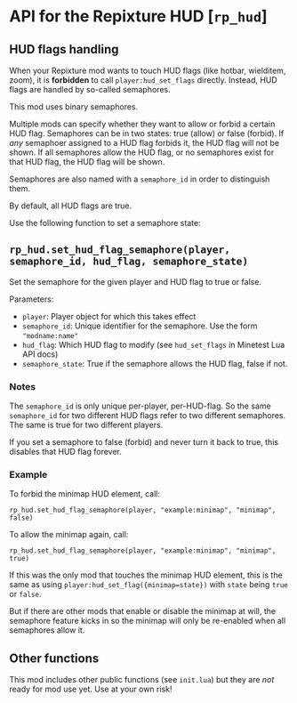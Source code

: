 # API for the Repixture HUD [`rp_hud`]

## HUD flags handling

When your Repixture mod wants to touch HUD flags (like hotbar, wielditem,
zoom), it is **forbidden** to call `player:hud_set_flags` directly.
Instead, HUD flags are handled by so-called semaphores.

This mod uses binary semaphores.

Multiple mods can specify whether they want to allow or forbid a certain
HUD flag. Semaphores can be in two states: true (allow) or false (forbid).
If *any* semaphoer assigned to a HUD flag forbids it, the HUD flag will
not be shown. If all semaphores allow the HUD flag, or no semaphores exist
for that HUD flag, the HUD flag will be shown.

Semaphores are also named with a `semaphore_id` in order to distinguish them.

By default, all HUD flags are true.

Use the following function to set a semaphore state:

## `rp_hud.set_hud_flag_semaphore(player, semaphore_id, hud_flag, semaphore_state)`

Set the semaphore for the given player and HUD flag to true or false.

Parameters:

* `player`: Player object for which this takes effect
* `semaphore_id`: Unique identifier for the semaphore. Use the form `"modname:name"`
* `hud_flag`: Which HUD flag to modify (see `hud_set_flags` in Minetest Lua API docs)
* `semaphore_state`: True if the semaphore allows the HUD flag, false if not.

### Notes

The `semaphore_id` is only unique per-player, per-HUD-flag.
So the same `semaphore_id` for two different HUD flags refer to two different
semaphores. The same is true for two different players.

If you set a semaphore to false (forbid) and never turn it back to
true, this disables that HUD flag forever.

### Example

To forbid the minimap HUD element, call:

```
rp_hud.set_hud_flag_semaphore(player, "example:minimap", "minimap", false)
```

To allow the minimap again, call:

```
rp_hud.set_hud_flag_semaphore(player, "example:minimap", "minimap", true)
```

If this was the only mod that touches the minimap HUD element, this
is the same as using `player:hud_set_flag({minimap=state})` with
`state` being `true` or `false`.

But if there are other mods that enable or disable the minimap at will,
the semaphore feature kicks in so the minimap will only be re-enabled when all
semaphores allow it.



## Other functions

This mod includes other public functions (see `init.lua`) but they are *not*
ready for mod use yet. Use at your own risk!

